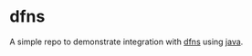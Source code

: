 # dfns

A simple repo to demonstrate integration with [dfns](https://www.dfns.co/) using [java](https://dev.java/).
